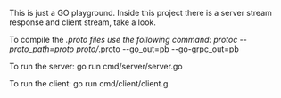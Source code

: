 This is just a GO playground. Inside this project there is a server stream response and client stream, take a look.

To compile the *.proto files use the following command:
protoc --proto_path=proto proto/*.proto --go_out=pb --go-grpc_out=pb

To run the server:
go run cmd/server/server.go

To run the client:
go run cmd/client/client.g
